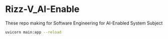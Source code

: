 # Rizz-V_AI-Enable
These repo making for Software Engineering for AI-Enabled System Subject

```bash
uvicorn main:app --reload
```
